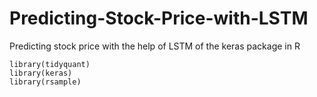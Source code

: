 # Predicting-Stock-Price-with-LSTM
Predicting stock price with the help of LSTM of the keras package in R

```{r}
library(tidyquant)
library(keras)
library(rsample)

```
